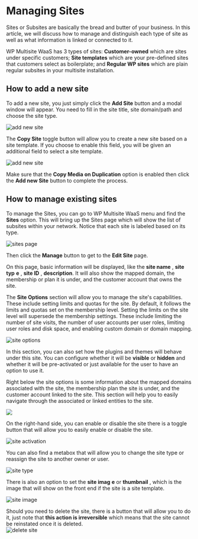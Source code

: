 # Managing Sites

Sites or Subsites are basically the bread and butter of your business. In this article, we will discuss how to manage and distinguish each type of site as well as what information is linked or connected to it.

WP Multisite WaaS has 3 types of sites: **Customer-owned** which are sites under specific customers; **Site templates** which are your pre-defined sites that customers select as boilerplate; and **Regular WP sites** which are plain regular subsites in your multisite installation.

## How to add a new site

To add a new site, you just simply click the **Add Site** button and a modal window will appear. You need to fill in the site title, site domain/path and choose the site type.

![add new site](https://wp-ultimo-space.fra1.cdn.digitaloceanspaces.com/hs-file-qFR32nvv2k.png)

The **Copy Site** toggle button will allow you to create a new site based on a site template. If you choose to enable this field, you will be given an additional field to select a site template.

![add new site](https://wp-ultimo-space.fra1.cdn.digitaloceanspaces.com/hs-file-h04smoFEsm.png)

Make sure that the **Copy Media on Duplication** option is enabled then click the **Add new Site** button to complete the process.

## How to manage existing sites

To manage the Sites, you can go to WP Multisite WaaS menu and find the **Sites** option. This will bring up the Sites page which will show the list of subsites within your network. Notice that each site is labeled based on its type.

![sites page](https://wp-ultimo-space.fra1.cdn.digitaloceanspaces.com/hs-file-va1CHZcPCa.png)

Then click the **Manage** button to get to the **Edit Site** page.

On this page, basic information will be displayed, like the **site name** , **site typ** **e** , **site ID** , **description**. It will also show the mapped domain, the membership or plan it is under, and the customer account that owns the site.

The **Site Options** section will allow you to manage the site's capabilities. These include setting limits and quotas for the site. By default, it follows the limits and quotas set on the membership level. Setting the limits on the site level will supersede the membership settings. These include limiting the number of site visits, the number of user accounts per user roles, limiting user roles and disk space, and enabling custom domain or domain mapping.

![site options](https://wp-ultimo-space.fra1.cdn.digitaloceanspaces.com/hs-file-u5V4VPLvz5.png)

In this section, you can also set how the plugins and themes will behave under this site. You can configure whether it will be **visible** or **hidden** and whether it will be pre-activated or just available for the user to have an option to use it.

Right below the site options is some information about the mapped domains associated with the site, the membership plan the site is under, and the customer account linked to the site. This section will help you to easily navigate through the associated or linked entities to the site.

![](https://wp-ultimo-space.fra1.cdn.digitaloceanspaces.com/hs-file-nESKvf6h4d.png)

On the right-hand side, you can enable or disable the site there is a toggle button that will allow you to easily enable or disable the site.

![site activation](https://wp-ultimo-space.fra1.cdn.digitaloceanspaces.com/hs-file-VmeUB2oeet.png)

You can also find a metabox that will allow you to change the site type or reassign the site to another owner or user.

![site type](https://wp-ultimo-space.fra1.cdn.digitaloceanspaces.com/hs-file-hlQy2qbod8.png)

There is also an option to set the **site imag** **e** or **thumbnail** , which is the image that will show on the front end if the site is a site template.

![site image](https://wp-ultimo-space.fra1.cdn.digitaloceanspaces.com/hs-file-WvnckXchqM.png)

Should you need to delete the site, there is a button that will allow you to do it, just note that **this action is irreversible** which means that the site cannot be reinstated once it is deleted.  
![delete site](https://wp-ultimo-space.fra1.cdn.digitaloceanspaces.com/hs-file-zrMaZgz3RM.png)
